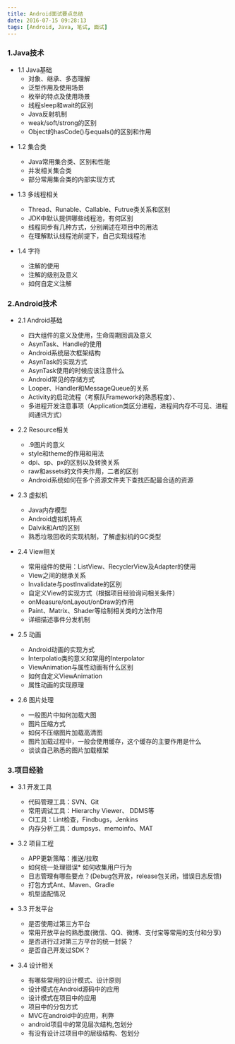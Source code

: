 ```yaml
---
title: Android面试要点总结
date: 2016-07-15 09:28:13
tags: [Android, Java, 笔试, 面试]
---
```


### 1.Java技术
*   1.1 Java基础
    *   对象、继承、多态理解
    *   泛型作用及使用场景
    *   枚举的特点及使用场景
    *   线程sleep和wait的区别
    *   Java反射机制
    *   weak/soft/strong的区别
    *   Object的hasCode()与equals()的区别和作用
<!--more-->
*   1.2 集合类
    *   Java常用集合类、区别和性能
    *   并发相关集合类
    *   部分常用集合类的内部实现方式

*   1.3 多线程相关
    *   Thread、Runable、Callable、Futrue类关系和区别
    *   JDK中默认提供哪些线程池，有何区别
    *   线程同步有几种方式，分别阐述在项目中的用法
    *   在理解默认线程池前提下，自己实现线程池

*   1.4 字符
    *   注解的使用
    *   注解的级别及意义
    *   如何自定义注解

### 2.Android技术
*   2.1 Android基础
    *   四大组件的意义及使用，生命周期回调及意义
    *   AsynTask、Handle的使用
    *   Android系统层次框架结构
    *   AsynTask的实现方式
    *   AsynTask使用的时候应该注意什么
    *   Android常见的存储方式
    *   Looper、Handler和MessageQueue的关系
    *   Activity的启动流程（考察队Framework的熟悉程度）、
    *   多进程开发注意事项（Application类区分进程，进程间内存不可见、进程间通讯方式）

*   2.2 Resource相关
    *   .9图片的意义
    *   style和theme的作用和用法
    *   dpi、sp、px的区别以及转换关系
    *   raw和assets的文件夹作用，二者的区别
    *   Android系统如何在多个资源文件夹下查找匹配最合适的资源

*   2.3 虚拟机
    *   Java内存模型
    *   Android虚拟机特点
    *   Dalvik和Art的区别
    *   熟悉垃圾回收的实现机制，了解虚拟机的GC类型

*   2.4 View相关
    *   常用组件的使用：ListView、RecyclerView及Adapter的使用
    *   View之间的继承关系
    *   Invalidate与postInvalidate的区别
    *   自定义View的实现方式（根据项目经验询问相关条件）
    *   onMeasure/onLayout/onDraw的作用
    *   Paint、Matrix、Shader等绘制相关类的方法作用
    *   详细描述事件分发机制

*   2.5 动画
    *   Android动画的实现方式
    *   Interpolatio类的意义和常用的Interpolator
    *   ViewAnimation与属性动画有什么区别
    *   如何自定义ViewAnimation
    *   属性动画的实现原理

*   2.6 图片处理
    *   一般图片中如何加载大图
    *   图片压缩方式
    *   如何不压缩图片加载高清图
    *   图片加载过程中，一般会使用缓存，这个缓存的主要作用是什么
    *   谈谈自己熟悉的图片加载框架

### 3.项目经验
*   3.1 开发工具
    *   代码管理工具：SVN、Git
    *   常用调试工具：Hierarchy Viewer、 DDMS等
    *   CI工具：Lint检查，Findbugs，Jenkins
    *   内存分析工具：dumpsys、memoinfo、MAT

*   3.2 项目工程
    *   APP更新策略：推送/拉取
    *   如何统一处理错误*   如何收集用户行为
    *   日志管理有哪些要点？(Debug包开放，release包关闭，错误日志反馈)
    *   打包方式Ant、Maven、Gradle
    *   机型适配情况

*   3.3 开发平台
    *   是否使用过第三方平台
    *   常用开放平台的熟悉度(微信、QQ、微博、支付宝等常用的支付和分享)
    *   是否进行过对第三方平台的统一封装？
    *   是否自己开发过SDK？

*   3.4 设计相关
    *   有哪些常用的设计模式、设计原则
    *   设计模式在Android源码中的应用
    *   设计模式在项目中的应用
    *   项目中的分包方式
    *   MVC在android中的应用，利弊
    *   android项目中的常见层次结构,包划分
    *   有没有设计过项目中的层级结构、包划分


